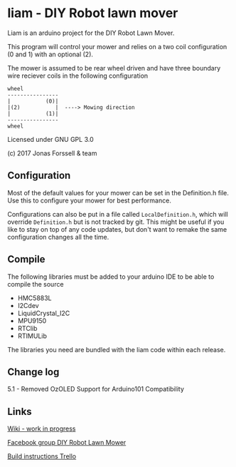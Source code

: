 # liam - DIY Robot lawn mover

Liam is an arduino project for the DIY Robot Lawn Mover.

This program will control your mower and relies on a two coil
configuration (0 and 1) with an optional (2).

The mower is assumed to be rear wheel driven and have three
boundary wire reciever coils in the following configuration

    wheel
    ----------------
    |           (0)|
    |(2)           |  ----> Mowing direction
    |           (1)|
    ----------------
    wheel

Licensed under GNU GPL 3.0

(c) 2017 Jonas Forssell & team

Configuration
------
Most of the default values for your mower can be set in the
Definition.h file. Use this to configure your mower for best
performance.

Configurations can also be put in a file called
`LocalDefinition.h`, which will override `Definition.h` but
is not tracked by git. This might be useful if you like to
stay on top of any code updates, but don't want to remake
the same configuration changes all the time.


Compile
------
The following libraries must be added to your arduino IDE to be able to compile the source

  * HMC5883L
  * I2Cdev
  * LiquidCrystal_I2C
  * MPU9150
  * RTClib
  * RTIMULib

  The libraries you need are bundled with the liam code within each release.

Change log
------
5.1  - Removed OzOLED Support for Arduino101 Compatibility

Links
------

[Wiki - work in progress](https://github.com/sm6yvr/liam/wiki)

[Facebook group DIY Robot Lawn Mower](https://www.facebook.com/groups/319588508137220/)

[Build instructions Trello](https://trello.com/b/gYQjoWY5/liam)
